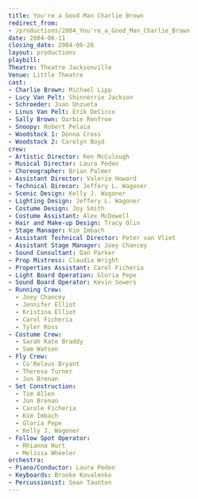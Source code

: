 ```yaml
---
title: You're a Good Man Charlie Brown
redirect_from:
- /productions/2004_You're_a_Good_Man_Charlie_Brown
date: 2004-06-11
closing_date: 2004-06-26
layout: productions
playbill:
Theatre: Theatre Jacksonville
Venue: Little Theatre
cast:
- Charlie Brown: Michael Lipp
- Lucy Van Pelt: Shinnerrie Jackson
- Schroeder: Juan Unzueta
- Linus Van Pelt: Erik DeCicco
- Sally Brown: Darbie Renfroe
- Snoopy: Robert Pelaia
- Woodstock 1: Donna Cross
- Woodstock 2: Carolyn Boyd
crew:
- Artistic Director: Ken McCulough
- Musical Director: Laura Peden
- Choreographer: Brian Palmer
- Assistant Director: Valerie Howard
- Technical Direcor: Jeffery L. Wagoner
- Scenic Design: Kelly J. Wagoner
- Lighting Design: Jeffery L. Wagoner
- Costume Design: Joy Smith
- Costume Assistant: Alex McDowell
- Hair and Make-up Design: Tracy Olin
- Stage Manager: Kim Imbach
- Assistant Technical Director: Peter van Vliet
- Assistant Stage Manager: Joey Chancey
- Sound Consultant: Dan Parker
- Prop Mistress: Claudia Wright
- Properties Assistant: Carol Ficheria
- Light Board Operation: Gloria Pepe
- Sound Board Operator: Kevin Sowers
- Running Crew:
  - Joey Chancey
  - Jennifer Elliot
  - Kristina Elliot
  - Carol Ficheria
  - Tyler Ross
- Costume Crew:
  - Sarah Kate Braddy
  - Sam Watson
- Fly Crew:
  - Co'Relous Bryant
  - Theresa Turner
  - Jon Brenan
- Set Construction:
  - Tim Allen
  - Jon Brenan
  - Carole Ficheria
  - Kim Imbach
  - Gloria Pepe
  - Kelly J. Wagoner
- Follow Spot Operator:
  - Rhianna Hurt
  - Melissa Wheeler
orchestra:
- Piano/Conductor: Laura Peden
- Keyboards: Brooke Kovalenko
- Percussionist: Sean Taunton
---
```


